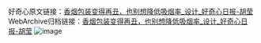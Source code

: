 好奇心原文链接：[香烟包装变得再丑，也别想降低吸烟率_设计_好奇心日报-胡莹](https://www.qdaily.com/articles/5521.html)
WebArchive归档链接：[香烟包装变得再丑，也别想降低吸烟率_设计_好奇心日报-胡莹](http://web.archive.org/web/20190623164940/https://www.qdaily.com/articles/5521.html)
![image](http://ww3.sinaimg.cn/large/007d5XDply1g3w8olbxzlj30u03p7e81)